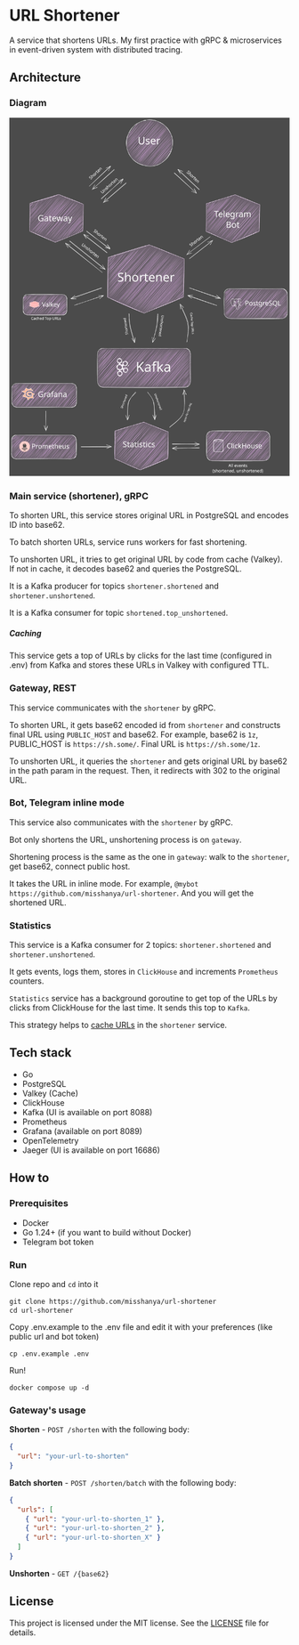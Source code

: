 # URL Shortener

A service that shortens URLs.
My first practice with gRPC & microservices in event-driven system with distributed tracing.

## Architecture

### Diagram

<p>
    <img src="./assets/architecture.svg" alt="Architecture Diagram" width="900"/>
</p>

### Main service (shortener), gRPC

To shorten URL, this service stores original URL in PostgreSQL and encodes ID into base62.

To batch shorten URLs, service runs workers for fast shortening.

To unshorten URL, it tries to get original URL by code from cache (Valkey). If not in cache, it decodes base62 and queries the PostgreSQL.

It is a Kafka producer for topics `shortener.shortened` and `shortener.unshortened`.

It is a Kafka consumer for topic `shortened.top_unshortened`.

##### Caching

This service gets a top of URLs by clicks for the last time (configured in .env) from Kafka and stores these URLs in Valkey with configured TTL.

### Gateway, REST

This service communicates with the `shortener` by gRPC.

To shorten URL, it gets base62 encoded id from `shortener` and constructs final URL using `PUBLIC_HOST` and base62. For example, base62 is `1z`, PUBLIC_HOST is `https://sh.some/`. Final URL is `https://sh.some/1z`.

To unshorten URL, it queries the `shortener` and gets original URL by base62 in the path param in the request. Then, it redirects with 302 to the original URL.

### Bot, Telegram inline mode

This service also communicates with the `shortener` by gRPC.

Bot only shortens the URL, unshortening process is on `gateway`.

Shortening process is the same as the one in `gateway`: walk to the `shortener`, get base62, connect public host.

It takes the URL in inline mode. For example, `@mybot https://github.com/misshanya/url-shortener`. And you will get the shortened URL.

### Statistics

This service is a Kafka consumer for 2 topics: `shortener.shortened` and `shortener.unshortened`.

It gets events, logs them, stores in `ClickHouse` and increments `Prometheus` counters.

`Statistics` service has a background goroutine to get top of the URLs by clicks from ClickHouse for the last time.
It sends this top to `Kafka`.

This strategy helps to [cache URLs](#caching) in the `shortener` service.

## Tech stack

- Go
- PostgreSQL
- Valkey (Cache)
- ClickHouse
- Kafka (UI is available on port 8088)
- Prometheus
- Grafana (available on port 8089)
- OpenTelemetry
- Jaeger (UI is available on port 16686)

## How to

### Prerequisites

- Docker
- Go 1.24+ (if you want to build without Docker)
- Telegram bot token

### Run

Clone repo and `cd` into it

```shell
git clone https://github.com/misshanya/url-shortener
cd url-shortener
```

Copy .env.example to the .env file and edit it with your preferences (like public url and bot token)

```shell
cp .env.example .env
```

Run!

```shell
docker compose up -d
```

### Gateway's usage

**Shorten** - `POST /shorten` with the following body:

 ```json
 {
   "url": "your-url-to-shorten"
 }
 ```

**Batch shorten** - `POST /shorten/batch` with the following body:

```json
{
  "urls": [
    { "url": "your-url-to-shorten_1" },
    { "url": "your-url-to-shorten_2" },
    { "url": "your-url-to-shorten_X" }
  ]
}
```

**Unshorten** - `GET /{base62}`

## License

This project is licensed under the MIT license. See the [LICENSE](./LICENSE) file for details.
